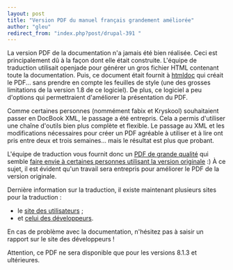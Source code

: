 ```yaml
---
layout: post
title: "Version PDF du manuel français grandement améliorée"
author: "gleu"
redirect_from: "index.php?post/drupal-391 "
---
```



<p></p>

<!--more-->


<p>La version PDF de la documentation n'a jamais été bien réalisée. Ceci est principalement dû à la façon dont elle était construite. L'équipe de traduction utilisait openjade pour générer un gros fichier HTML contenant toute la documentation. Puis, ce document était fournit à <a href="http://www.htmldoc.org">htmldoc</a> qui créait le PDF... sans prendre en compte les feuilles de style (une des grosses limitations de la version 1.8 de ce logiciel). De plus, ce logiciel a peu d'options qui permettraient d'améliorer la présentation du PDF.</p>

<p>Comme certaines personnes (nommément fabix et Kryskool) souhaitaient passer en DocBook XML, le passage a été entrepris. Cela a permis d'utiliser une chaîne d'outils bien plus complète et flexible. Le passage au XML et les modifications nécessaires pour créer un PDF agréable à utiliser et à lire ont pris entre deux et trois semaines... mais le résultat est plus que probant.</p>

<p>L'équipe de traduction vous fournit donc un <a href="http://docs.postgresqlfr.org/pgsql-8.1.3-fr/pg813.pdf" title="Manuel PostgreSQL de la version 8.1.3 au format PDF">PDF de grande qualité</a> qui semble <a href="http://www.traduc.org/%7Egleu/dotclear/index.php?2006/04/29/501-postgresql-manual-in-pdf#c1268">faire envie à certaines personnes utilisant la version originale</a> :) À ce sujet, il est évident qu'un travail sera entrepris pour améliorer le PDF de la version originale.</p>

<p>Dernière information sur la traduction, il existe maintenant plusieurs sites pour la traduction&nbsp;:</p>

<ul>

<li>le <a href="http://docs.postgresqlfr.org/" title="docs.postgresqlfr.org, le site des utilisateurs">site des utilisateurs</a> ;</li>

<li>et <a href="http://svn.postgresqlfr.org/" title="svn.postgresqlfr.org, le site des développeurs">celui des développeurs</a>.</li>

</ul>

<p>En cas de problème avec la documentation, n'hésitez pas à saisir un rapport sur le site des développeurs&nbsp;!</p>

<p>Attention, ce PDF ne sera disponible que pour les versions 8.1.3 et ultérieures.</p>